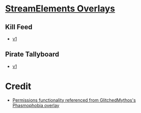 # [StreamElements Overlays](https://blackholedevice.github.io/StreamElementsOverlays)

## Kill Feed

- [v1](https://blackholedevice.github.io/StreamElementsOverlays/kill-feed/v1/)

## Pirate Tallyboard

- [v1](https://blackholedevice.github.io/StreamElementsOverlays/pirate-tallyboard/v1/)

# Credit

- [Permissions functionality referenced from GlitchedMythos's Phasmophobia overlay](https://github.com/GlitchedMythos/se-widgets/blob/main/phasmophobia_evidence_tracker/widget.js#L190-L217)